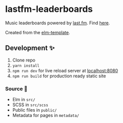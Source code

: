 # lastfm-leaderboards

Music leaderboards powered by [last.fm](https://www.last.fm/). Find [here](https://lastfm.jakerunzer.com).

Created from the [elm-template](https://github.com/coffee-cup/elm-template).

## Development ✨

1. Clone repo
2. `yarn install`
3. `npm run dev` for live reload server at [localhost:8080](http://localhost:8080)
4. `npm run build` for production ready static site

### Source 👼

- Elm in `src/`
- SCSS in `src/scss`
- Public files in `public/`
- Metadata for pages in `metadata/`


